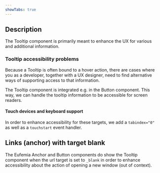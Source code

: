 ```yaml
---
showTabs: true
---
```


## Description

The Tooltip component is primarily meant to enhance the UX for various and additional information.

### Tooltip accessibility problems

Because a Tooltip is often bound to a hover action, there are cases where you as a developer, together with a UX designer, need to find alternative ways of supporting access to that information.

The Tooltip component is integrated e.g. in the Button component. This way, we can handle the tooltip information to be accessible for screen readers.

#### Touch devices and keyboard support

In order to enhance accessibility for these targets, we add a `tabindex="0"` as well as a `touchstart` event handler.

## Links (anchor) with target blank

The Eufemia Anchor and Button components do show the Tooltip component when the url target is set to `_blank` in order to enhance accessibility about the action of opening a new window (out of context).
